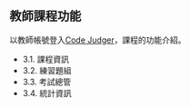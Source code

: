 ## 教師課程功能 ##

以教師帳號登入[Code Judger](http://www.codejudger.com)，課程的功能介紹。

* 3.1. 課程資訊
* 3.2. 練習題組
* 3.3. 考試總管
* 3.4. 統計資訊










